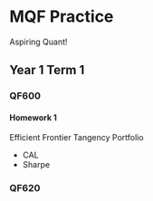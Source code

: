 # MQF Practice

Aspiring Quant!

## Year 1 Term 1
### QF600
#### Homework 1
Efficient Frontier
Tangency Portfolio
- CAL
- Sharpe
### QF620

